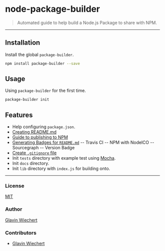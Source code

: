 node-package-builder
====================

> Automated guide to help build a Node.js Package to share with NPM. 

-----

## Installation
Install the global `package-builder`.
```bash
npm install package-builder --save
```
## Usage
Using `package-builder` for the first time.
```bash
package-builder init
```

## Features
- Help configuring `package.json`.
- [Creating README.md](https://github.com/Glavin001/node-package-builder/issues/2)
- [Guide to publishing to NPM](https://github.com/Glavin001/node-package-builder/issues/3)
- [Generating Badges for `README.md`](https://github.com/Glavin001/node-package-builder/issues/1)
-- Travis CI
-- NPM with NodeICO
-- Sourcegraph
-- Version Badge
- [Create `.gitignore` file](https://github.com/Glavin001/node-package-builder/issues/4)
- Init `tests` directory with example test using [Mocha](https://github.com/visionmedia/mocha).
- Init `docs` directory.
- Init `lib` directory with `index.js` for building onto. 

-----

### License
[MIT](./LICENSE)

### Author
[Glavin Wiechert](https://github.com/Glavin001)

### Contributors
- [Glavin Wiechert](https://github.com/Glavin001)
